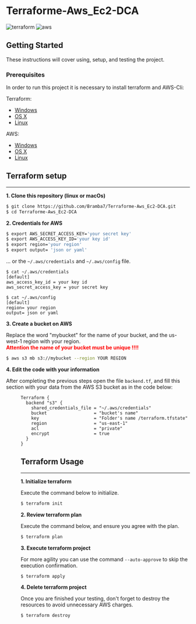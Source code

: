 # Terraforme-Aws_Ec2-DCA
![terraform](https://img.shields.io/badge/Terraform-v1.0.5-green)
![aws](https://img.shields.io/badge/aws--cli-v2.2.35-green)


## Getting Started

These instructions will cover using, setup, and testing the project.

### Prerequisites

In order to run this project it is necessary to install terraform and AWS-Cli:

Terraform:

- [Windows](https://www.terraform.io/downloads.html)
- [OS X](https://www.terraform.io/downloads.html)
- [Linux](https://www.terraform.io/downloads.html)

AWS:

- [Windows](https://docs.aws.amazon.com/cli/latest/userguide/install-cliv2-windows.html)
- [OS X](https://docs.aws.amazon.com/cli/latest/userguide/install-cliv2-mac.html)
- [Linux](https://docs.aws.amazon.com/cli/latest/userguide/install-cliv2-linux.html)

## Terraform setup

---

**1\. Clone this repository (linux or macOs)**

```sh
$ git clone https://github.com/Bramba7/Terraforme-Aws_Ec2-DCA.git
$ cd Terraforme-Aws_Ec2-DCA
```

**2\. Credentials for AWS**

```bash
$ export AWS_SECRET_ACCESS_KEY='your secret key'
$ export AWS_ACCESS_KEY_ID='your key id'
$ export region='your region'
$ export output= 'json or yaml'
```

... or the `~/.aws/credentials` and `~/.aws/config` file.

```
$ cat ~/.aws/credentials
[default]
aws_access_key_id = your key id
aws_secret_access_key = your secret key

```

```
$ cat ~/.aws/config
[default]
region= your region
output= json or yaml

```

**3\. Create a bucket on AWS**

Replace the word "mybucket" for the name of your bucket, and the us-west-1 region with your region.
<br><font color="red"><b> Attention the name of your bucket must be unique !!!!</b> </font>

```sh
$ aws s3 mb s3://mybucket --region YOUR REGION
```

**4\. Edit the code with your information**

After completing the previous steps open the file `backend.tf`, and fill this section with your data from the AWS S3 bucket as in the code below:<dd>


```
Terraform {
  backend "s3" {
    shared_credentials_file = "~/.aws/credentials"
    bucket                  = "bucket's name"
    key                     = "Folder's name /terraform.tfstate"
    region                  = "us-east-1"
    acl                     = "private"
    encrypt                 = true
  }
}
```

## Terraform Usage

---

**1\. Initialize terraform**

Execute the command below to initialize.

```sh
$ terraform init
```

**2\. Review terraform plan**

Execute the command below, and ensure you agree with the plan.

```bash
$ terraform plan 
```

**3\. Execute terraform project**

For more agility you can use the command `--auto-approve` to skip the execution confirmation.

```sh
$ terraform apply 
```

**4\. Delete terraform project**

Once you are finished your testing, don't forget to destroy the resources to avoid unnecessary AWS charges.

```sh
$ terraform destroy 
```
